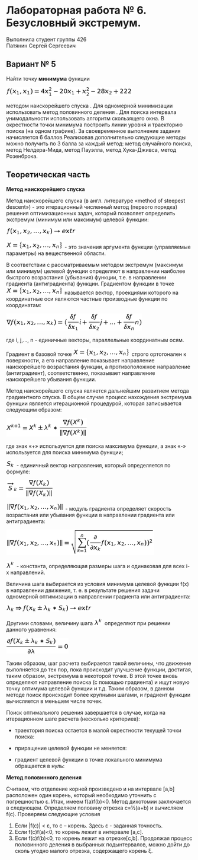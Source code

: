 # Лабораторная работа № 6. Безусловный экстремум.

Выполнила студент группы 426  
Патянин Сергей Сергеевич

## Вариант № 5
Найти точку **минимума** функции

![pp/eqn(3).png](pp/eqn(3).png)

методом наискорейшего спуска  . Для одномерной минимизации использовать метод половинного деления . Для поиска интервала унимодальности использовать алгоритм скользящего окна. В окрестности точки минимума построить линии уровня и траекторию поиска (на одном графике). За своевременное выполнение задания начисляется 6 баллов.Реализовав дополнительно следующие методы можно получить по 3 балла за каждый метод: метод случайного поиска, метод Нелдера-Мида, метод Пауэлла, метод Хука-Дживса, метод Розенброка.

## Теоретическая часть
**Метод наискорейшего спуска** 

Метод наискорейшего спуска (в англ. литературе «method of steepest descent») - это итерационный численный метод (первого порядка) решения оптимизационных задач, который позволяет определить экстремум (минимум или максимум) целевой функции: 

![pp/eqn.png](pp/eqn.png)

![pp/eqn(2).png](pp/eqn(2).png) - это значения аргумента функции (управляемые параметры) на вещественной области. 

В соответствии с рассматриваемым методом экстремум (максимум или минимум) целевой функции определяют в направлении наиболее быстрого возрастания (убывания) функции, т.е. в направлении градиента (антиградиента) функции. Градиентом функции  в точке  ![pp/eqn(2).png](pp/eqn(2).png)  называется вектор, проекциями которого на координатные оси являются частные производные функции по координатам:

![pp/eqn(1).png](pp/eqn(1).png)

где i, j,…, n - единичные векторы, параллельные координатным осям. 

Градиент в базовой точке ![pp/eqn(2).png](pp/eqn(2).png) строго ортогонален к поверхности, а его направление показывает направление наискорейшего возрастания функции, а противоположное направление (антиградиент), соответственно, показывает направление наискорейшего убывания функции.  

Метод наискорейшего спуска является дальнейшим развитием метода градиентного спуска. В общем случае процесс нахождения экстремума функции является итерационной процедурой, которая записывается следующим образом: 

![pp/eqn(4).png](pp/eqn(4).png)

где знак «+» используется для поиска максимума функции, а знак «-» используется для поиска минимума функции; 

![pp/eqn(5).png](pp/eqn(5).png) -  единичный вектор направления, который определяется по формуле: 

![pp/eqn(6).png](pp/eqn(6).png)

![pp/eqn(7).png](pp/eqn(7).png) - модуль градиента определяет скорость возрастания или убывания функции в направлении градиента или антиградиента: 

![pp/eqn(8).png](pp/eqn(8).png)

![pp/eqn(9).png](pp/eqn(9).png) - константа, определяющая размеры шага и одинаковая для всех i-х направлений. 

Величина шага выбирается из условия минимума целевой функции f(х) в направлении движения, т. е. в результате решения задачи одномерной оптимизации в направлении градиента или антиградиента: 

![pp/eqn(10).png](pp/eqn(10).png)

Другими словами, величину шага ![pp/eqn(9).png](pp/eqn(9).png) определяют при решении данного уравнения: 

![pp/eqn(11).png](pp/eqn(11).png)

Таким образом, шаг расчета выбирается такой величины, что движение выполняется до тех пор, пока происходит улучшение функции, достигая, таким  образом, экстремума в некоторой точке. В этой точке вновь определяют  направление поиска (с помощью градиента) и ищут новую точку оптимума целевой функции и т.д. Таким образом, в данном методе поиск происходит  более крупными шагами, и градиент функции вычисляется в меньшем числе точек. 

Поиск оптимального решения завершается в случае, когда на итерационном шаге расчета (несколько критериев):

- траектория поиска остается в малой окрестности текущей точки поиска:

- приращение целевой функции не меняется:

- градиент целевой функции в точке локального минимума обращается в нуль: 


**Метод половинного деления** 

Считаем, что отделение корней произведено и на интервале [a,b] расположен один корень, который необходимо уточнить с погрешностью ε.
Итак, имеем f(a)f(b)<0. Метод дихотомии заключается в следующем. Определяем половину отрезка c=½(a+b) и вычисляем f(c). Проверяем следующие условия
1. Если |f(c)| < ε, то c – корень. Здесь ε - заданная точность.
2. Если f(c)f(a)<0, то корень лежит в интервале [a,c].
3. Если f(c)f(b)<0, то корень лежит на отрезке[c,b].
Продолжая процесс половинного деления в выбранных подынтервалов, можно дойти до сколь угодно малого отрезка, содержащего корень ξ.

















